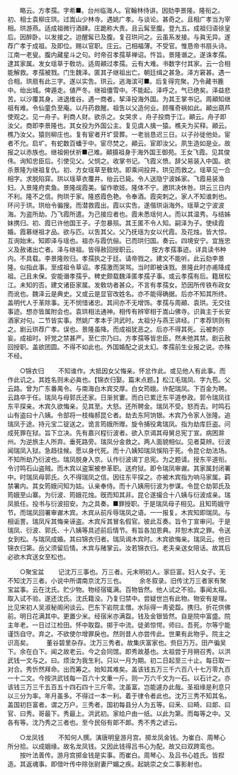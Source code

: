 <!-- { "loadSidebar": true } -->
　　略云。方孝孺。字希■。台州临海人。官翰林侍讲。因劾李景隆。隆衔之。初、相士袁柳庄珙。过嵩山少林寺。遇姚广孝。与谈论。甚奇之。且相广孝当为宰相。珙游燕。适成祖微行酒肆。庄跪称大贵。且云髯至腹。登九五。成祖归语徐皇后。因醉卧。以发接之。迨醒髯已及腹。复召珙问之。云虽系发接。与眞无异。遂荐广孝于成祖。及即位。赐以官职。庄云。己相福薄。不受官。惟恳帝书扇头诗。江南一老叟。腹内藏星斗之句。时帝召孝孺草禅诏。忤旨。景隆谮之。遂诛孝孺。逮其家属。发女瑶草于敎坊。适周顚过孝孺。云有大难。书数字付其家。云一合相能解救。孝孺被戮。门生魏泽。匿其子继祖出亡。朝廷缉之甚急。泽方窘甚。遇一合相。珙扇有此三字。遂以实吿。珙云。逃海滨可■。后复得完聚。乃令藏书簏中。绐出城。俾遁走。値严冬。继祖僵雪中。不能起。泽呼之。气已绝矣。泽益悲苦。以沙覆其身。进退维谷。遇一商者。挈泽投海外国。为其王掌书记。周顚知继祖有难。令仙童负至庵。以丹药救醒。祖吿以父造何业。顾罹奇祸如此。顚出葫芦使观之。见一舟子。利商人财。欲杀之。女哭求 。舟子投商于江。顚云。舟子即汝父。商即李景隆也。其女投为外国公主。复见虞人擒一猿。樵夫为买释。顚云。樵乃汝父。猿则柳庄也。复有宦者开圹营葬。一老翁恳迟三日。以子孙徙他处。宦者不允。启圹。有蛇数百蟠于中。宦尽焚之。顚云。宦即汝父。夙生造如是业。故报之以赤族也。继祖俯伏祈■己难。顚摄祖身于海外国王御苑。王女飞霞。见其俊伟。询知忠臣后。引使见父。父悯之。收掌书记。飞霞义愤。辞父易装入中国。欲杀景隆为继祖复仇。初、方女瑶草至敎坊。即乘间投井。珙见而救之。瑶草见一合相字。求脱陷穽。珙以瑶草衣覆井。绐云已毙。令人送隐宁波姊家。飞霞易装渔妇。入景隆府卖鱼。景隆觇霞美。留作歌妓。隆体不宁。邀珙决休咎。珙云三日内不利。隆不之信。拘珙于家。隆惑霞色艳。令奉酒。霞突刺之。家人不知谁刺也。环问于珙。珙绐令徧搜。而潜救霞出。霞以实吿。遂偕珙诣海外。瑶草之宁波波海。为盗所劫。乃飞霞所遣。为己接应者也。霞未悉瑶何人。而以其温秀。与结姊妹携归。初、霞已许他国王子。子忽暴殒。其王匿不令人知。嗣泽为子。使续霞婚。霞慕继祖才品。欲与匹。以吿其父。父乃抚瑶为女以代霞。及花烛。皆大惊。互询始末。知即泽与瑶也。祖亦与霞伉俪。已而珙归国。奏云。四境安宁。宜旌忠义及赦诸出亡者。泽与继祖。皆得赦回授职云。 
　　按方孝孺事迹。详具读书种内。不具载。李景隆败归。孝孺执之于廷。请帝戮之。建文不能听。此云劾李景隆。似指此事。至成祖令草诏。孝孺激而哭骂。当时即被诛戮。景隆此时亦甫降成祖。己且未保。安能谮孝孺乎。稗史颇载魏泽匿孝孺子事。或云孝孺有后。籍居松江。未知的否。建文诸臣家属。发敎坊者甚众。不言有孝孺女。恐因所传铁布政女而讹也。魏泽云是典史。又或云是显官改姓名。亦不能得确据。后亦不知其所终。盖明代人于革除事。无不悯惜诸忠。其间亦不无增饰。孝孺与周顚、袁珙。无交往事迹。想亦皆属附会也。袁珙相法通神。相传有辨宰相于嵩山佛寺。识眞主于长安酒家对句。二节皆实事。然姚广孝本于洪武时。太祖分与燕王讲经。广孝荐珙则有之。剧云珙荐广孝。误也。景隆虽降。而成祖犹恶之。后亦不得其死。云被刺亦妄。成祖时。奸党之禁甚严。至仁宗乃曰。方孝孺等皆忠臣。然未弛其禁。剧云赦回授职。盖欲团圆。不得不如此也。外国婚配之说太幻。孝孺前生业报之说。亦殊不经。 


　　○锦衣归 
　　不知谁作。大抵因女父悔亲。怀忿作此。或见他人有此事。而作此讥之。其姓名则未必眞也。【锦衣归娶。篇末点题。】松江毛瑞凤、字九苞。父云路。曾为广东番禺令。与南海白木宾交厚。白女筠娥。许配瑞凤。下百金为聘。云路卒于任。瑞凤与母郭氏还家。日渐贫寠。而白已累迁东平道参政。郭令瑞凤往东平探亲。木宾久欲悔亲。见其至。大怒。还所聘金。瑞凤不受。怒而去。时鸣石山有盗曰十八姨。令部将一枝梅郝昆仑者。劫去东阿饷银。木宾乃令家人张隆。追瑞凤于途。持元宝二锭送之。诡言筠娥所赠。旋令捕役禽瑞凤。指为劫库巨盗。问成死罪在狱。旨下立决。先有嘉兴程衍波者。欲入京谒其母舅总宪丁宣。病困滁州。为逆旅主人所弃。垂死路旁。瑞凤分金救之。两人面貌相似。见者莫辨。衍波闻瑞凤入狱。急趋往候。愿以身代死。而十八姨知瑞凤悞陷于死。令昆仑劫法场。不知所劫乃衍波也。瑞凤脱身入京。认作衍波谒丁总宪。为之题请。授东平道衔。令讨鸣石山盗贼。而木宾以盗案被参革职。送府狱。即令瑞凤审谳。其家属封闭署中。时瑞凤母郭氏。久不得瑞凤之信。因往东平探之。亦被木宾指为响马家属。羁禁署内。其女筠娥问知为姑。认亲奉侍。而十八姨用衍波为参谋。令昆仑劫郭氏及筠娥至山寨。为衍波、筠娥花烛。旣而知其非。昆仑遂撮合十八姨与衍波成亲。瑞凤抵任。投书与衍波招安。为之具奏。■罪授职。于是瑞凤母子相见。且知筠娥守节。而瑞凤回署审谳木宾。木宾从前斥辱瑞凤之语。一一报复。木宾知即瑞凤。与相诟詈。瑞凤斥其悔亲诬盗。木宾斥其冒名假官。彼此互奏。旨令丁宣审问。于是瑞凤、衍波、郭氏、十八姨等具述前后情节。有旨各加恩典。幷恕木宾之罪。令送女到松。与瑞凤成婚。其曰锦衣归者。瑞凤谒木宾时。木宾欲悔亲。瑞凤云。他日锦衣归第。岳父须留后情。木宾与赌掌云。汝若锦衣归。老夫亲送女陪话。故其后必欲木宾送女至松也。 


　　○聚宝盆 
　　记沈万三事也。万三者。元末明初人。家巨富。妇人女子。无不知沈万三者。小说中所谓南京沈万三也。 
　　余冬叙录。旧传沈万三者家有聚宝盆事。云在沈氏。贮少物。物经宿辄满。百物皆然。他人试之不验。事闻太祖。取入试不验。遂还沈氏。沈氏籍没。乃复归禁中。尝疑世岂有此物。物安有是理。比见宋初人吴淑秘阁闲谈云。巴东下岩院主僧。水际得一靑瓷盌。携归。折花供佛前。明日花满其中。更置少米。经宿米亦满盌。钱及金银皆然。自是院中富盛。院主年老。一日过江检田。怀中取盌。掷于中流。徒弟惊愕。师曰。吾死。尔等宁能谨饬自守。弃之。不欲使尔增罪戾也。然则昔人亦尝传此。世果有此物乎。院主之识高矣。 
　　董谷碧里杂存。沈万三秀者。故集庆富家也。赀巨万万。田产徧吴下。余在白下。闻之故老云。今之会同馆。即秀故基也。太祖尝于月朔召秀。以洪武钱一文与之。曰。烦汝为我生利。只以一月为期。初二日起至三十止。每日取一对合。秀忻然拜命。出而筹之。始知其难矣。盖该钱五万三千六百八十七万零九百一十二文。今按洪武钱每一百六十文重一斤。则一万六千文为一石。以石计之。亦该钱三万三千五百五十四石四十三斤零。沈虽富。岂能遽办此哉。圣祖缘是利息只以三分为率。年月虽多。不得过一本一利。着于律令者此也。沈万三秀不知其名。盖国初巨富者。谓之万户。三秀者。国初每县分人为五等。曰釆、曰畸、曰郞、曰官、曰秀。哥最下。秀最上。洪武初。家给户由一纸。以此为第。而每等之中。又各有等。沈乃秀之三者也。至今民俗有郞不郞。秀不秀之谚云。 


　　○龙凤钱 
　　不知何人撰。演唐明皇游月宫。掷龙凤金钱。为崔白、周琴心所分拾。以成姻缘。故名龙凤钱。又因此钱得吕书心为配。故又曰双跨鸾也。 
　　按叶法善传。游月宫掷金钱是实事。而崔白。周琴心、及吕书心姓氏。皆揑造。其返魂事。即借叶传中除张尉妻尸媚之疾。起姚崇之女二事影射也。 
